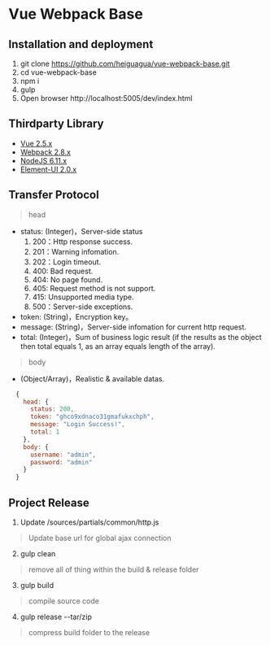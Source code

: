 # Vue Webpack Base
<!-- 
![](sources/assets/favicon.ico) -->

## Installation and deployment
1. git clone https://github.com/heiguagua/vue-webpack-base.git
2. cd vue-webpack-base
3. npm i
4. gulp
5. Open browser http://localhost:5005/dev/index.html

## Thirdparty Library
* [Vue 2.5.x](https://vuejs.org/)
* [Webpack 2.8.x](https://webpack.js.org/)
* [NodeJS 6.11.x](https://nodejs.org/)
* [Element-UI 2.0.x](element.eleme.io/)

## Transfer Protocol

> head
* status: (Integer)，Server-side status
  1. 200：Http response success.
  2. 201：Warning infomation.
  3. 202：Login timeout.
  4. 400: Bad request.
  5. 404: No page found.
  6. 405: Request method is not support.
  7. 415: Unsupported media type.
  8. 500：Server-side exceptions.
* token: (String)，Encryption key。
* message: (String)，Server-side infomation for current http request.
* total: (Integer)，Sum of business logic result (if the results as the object then total equals 1, as an array equals length of the array).

> body
* (Object/Array)，Realistic & available datas.

```javascript
  {
    head: {
      status: 200,
      token: "ghco9xdnaco31gmafukxchph",
      message: "Login Success!",
      total: 1
    },
    body: {
      username: "admin",
      password: "admin"
    }
  }
```

## Project Release

1. Update /sources/partials/common/http.js

> Update base url for global ajax connection

2. gulp clean

> remove all of thing within the build & release folder

3. gulp build

> compile source code

4. gulp release --tar/zip

> compress build folder to the release
